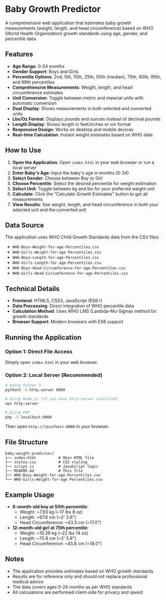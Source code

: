 # Baby Growth Predictor

A comprehensive web application that estimates baby growth measurements (weight, length, and head circumference) based on WHO (World Health Organization) growth standards using age, gender, and percentile data.

## Features

- **Age Range**: 0-24 months
- **Gender Support**: Boys and Girls
- **Percentile Options**: 2nd, 5th, 10th, 25th, 50th (median), 75th, 90th, 95th, and 98th percentiles
- **Comprehensive Measurements**: Weight, length, and head circumference estimates
- **Unit Conversion**: Toggle between metric and imperial units with automatic conversion
- **Dual Display**: Shows measurements in both selected and converted units
- **Lbs/Oz Format**: Displays pounds and ounces instead of decimal pounds
- **Length Display**: Shows length in feet/inches or cm format
- **Responsive Design**: Works on desktop and mobile devices
- **Real-time Calculation**: Instant weight estimates based on WHO data

## How to Use

1. **Open the Application**: Open `index.html` in your web browser or run a local server
2. **Enter Baby's Age**: Input the baby's age in months (0-24)
3. **Select Gender**: Choose between Boy or Girl
4. **Choose Percentile**: Select the desired percentile for weight estimation
5. **Select Unit**: Toggle between kg and lbs for your preferred weight unit
6. **Calculate**: Click the "Calculate Growth Estimates" button to get all measurements
7. **View Results**: See weight, length, and head circumference in both your selected unit and the converted unit

## Data Source

The application uses WHO Child Growth Standards data from the CSV files:
- `WHO-Boys-Weight-for-age-Percentiles.csv`
- `WHO-Girls-Weight-for-age Percentiles.csv`
- `WHO-Boys-Length-for-age-Percentiles.csv`
- `WHO-Girls-Length-for-age-Percentiles.csv`
- `WHO-Boys-Head-Circumference-for-age-Percentiles.csv`
- `WHO-Girls-Head-Circumference-for-age-Percentiles.csv`

## Technical Details

- **Frontend**: HTML5, CSS3, JavaScript (ES6+)
- **Data Processing**: Direct integration of WHO percentile data
- **Calculation Method**: Uses WHO LMS (Lambda-Mu-Sigma) method for growth standards
- **Browser Support**: Modern browsers with ES6 support

## Running the Application

### Option 1: Direct File Access
Simply open `index.html` in your web browser.

### Option 2: Local Server (Recommended)
```bash
# Using Python 3
python3 -m http.server 8000

# Using Node.js (if you have http-server installed)
npx http-server

# Using PHP
php -S localhost:8000
```

Then open `http://localhost:8000` in your browser.

## File Structure

```
baby-weight-predictor/
├── index.html          # Main HTML file
├── styles.css          # CSS styling
├── script.js           # JavaScript logic
├── README.md           # This file
├── WHO-Boys-Weight-for-age-Percentiles.csv
└── WHO-Girls-Weight-for-age Percentiles.csv
```

## Example Usage

- **6-month-old boy at 50th percentile**: 
  - Weight: ~7.93 kg (~17 lbs 8 oz)
  - Length: ~67.6 cm (~2' 2.6")
  - Head Circumference: ~43.3 cm (~17.0")
- **12-month-old girl at 75th percentile**:
  - Weight: ~10.38 kg (~22 lbs 14 oz)
  - Length: ~75.8 cm (~2' 5.8")
  - Head Circumference: ~45.8 cm (~18.0")

## Notes

- The application provides estimates based on WHO growth standards
- Results are for reference only and should not replace professional medical advice
- The data covers ages 0-24 months as per WHO standards
- All calculations are performed client-side for privacy and speed
